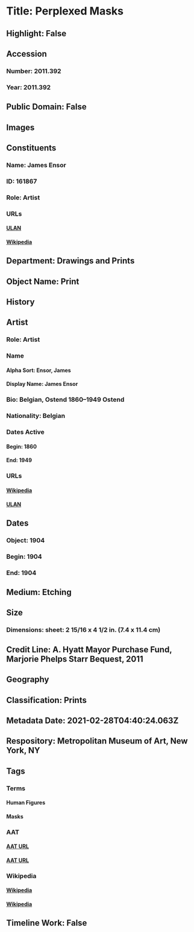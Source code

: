 # Title: Perplexed Masks
## Highlight: False
## Accession
### Number: 2011.392
### Year: 2011.392
## Public Domain: False
## Images
## Constituents
### Name: James Ensor
### ID: 161867
### Role: Artist
### URLs
#### [ULAN](http://vocab.getty.edu/page/ulan/500032046)
#### [Wikipedia](https://www.wikidata.org/wiki/Q158840)
## Department: Drawings and Prints
## Object Name: Print
## History
## Artist
### Role: Artist
### Name
#### Alpha Sort: Ensor, James
#### Display Name: James Ensor
### Bio: Belgian, Ostend 1860–1949 Ostend
### Nationality: Belgian
### Dates Active
#### Begin: 1860
#### End: 1949
### URLs
#### [Wikipedia](https://www.wikidata.org/wiki/Q158840)
#### [ULAN](http://vocab.getty.edu/page/ulan/500032046)
## Dates
### Object: 1904
### Begin: 1904
### End: 1904
## Medium: Etching
## Size
### Dimensions: sheet: 2 15/16 x 4 1/2 in. (7.4 x 11.4 cm)
## Credit Line: A. Hyatt Mayor Purchase Fund, Marjorie Phelps Starr Bequest, 2011
## Geography
## Classification: Prints
## Metadata Date: 2021-02-28T04:40:24.063Z
## Respository: Metropolitan Museum of Art, New York, NY
## Tags
### Terms
#### Human Figures
#### Masks
### AAT
#### [AAT URL](http://vocab.getty.edu/page/aat/300404114)
#### [AAT URL](http://vocab.getty.edu/page/aat/300262834)
### Wikipedia
#### [Wikipedia]()
#### [Wikipedia]()
## Timeline Work: False
